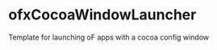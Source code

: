 ofxCocoaWindowLauncher
======================

Template for launching oF apps with a cocoa config window
